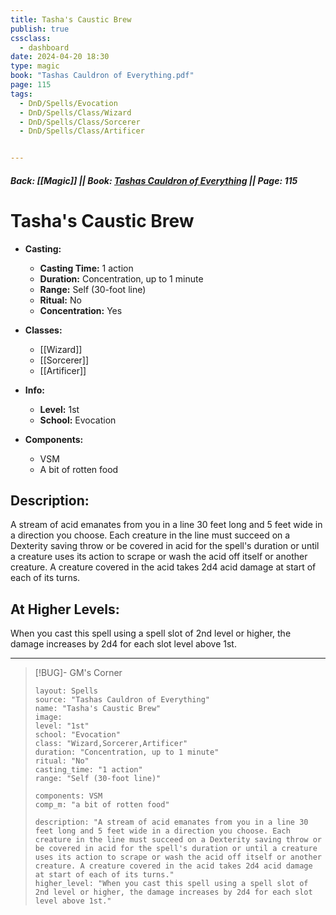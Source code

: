 ```yaml
---
title: Tasha's Caustic Brew
publish: true
cssclass:
  - dashboard
date: 2024-04-20 18:30
type: magic
book: "Tashas Cauldron of Everything.pdf"
page: 115
tags:
  - DnD/Spells/Evocation
  - DnD/Spells/Class/Wizard
  - DnD/Spells/Class/Sorcerer
  - DnD/Spells/Class/Artificer


---
```


##### Back: [[Magic]] || Book: [Tashas Cauldron of Everything](https://drive.google.com/drive/folders/1O5bhpYizcIT5xxAoLOuzCRht_PVS7VSG?usp=sharing) || Page: 115

# Tasha's Caustic Brew

- **Casting:**
    - **Casting Time:** 1 action
    - **Duration:** Concentration, up to 1 minute
    - **Range:** Self (30-foot line)
    - **Ritual:** No
    - **Concentration:** Yes
- **Classes:**
    - [[Wizard]]
    - [[Sorcerer]]
    - [[Artificer]]

- **Info:**
    - **Level:** 1st
    - **School:** Evocation
- **Components:**
    - VSM
    - A bit of rotten food

## Description:
A stream of acid emanates from you in a line 30 feet long and 5 feet wide in a direction you choose. Each creature in the line must succeed on a Dexterity saving throw or be covered in acid for the spell's duration or until a creature uses its action to scrape or wash the acid off itself or another creature. A creature covered in the acid takes 2d4 acid damage at start of each of its turns.

## At Higher Levels:
When you cast this spell using a spell slot of 2nd level or higher, the damage increases by 2d4 for each slot level above 1st.

---

> [!BUG]- GM's Corner
>
> ```statblock
> layout: Spells
> source: "Tashas Cauldron of Everything"
> name: "Tasha's Caustic Brew"
> image: 
> level: "1st"
> school: "Evocation"
> class: "Wizard,Sorcerer,Artificer"
> duration: "Concentration, up to 1 minute"
> ritual: "No"
> casting_time: "1 action"
> range: "Self (30-foot line)"
>
> components: VSM
> comp_m: "a bit of rotten food"
>
> description: "A stream of acid emanates from you in a line 30 feet long and 5 feet wide in a direction you choose. Each creature in the line must succeed on a Dexterity saving throw or be covered in acid for the spell's duration or until a creature uses its action to scrape or wash the acid off itself or another creature. A creature covered in the acid takes 2d4 acid damage at start of each of its turns."
> higher_level: "When you cast this spell using a spell slot of 2nd level or higher, the damage increases by 2d4 for each slot level above 1st."
> ```
